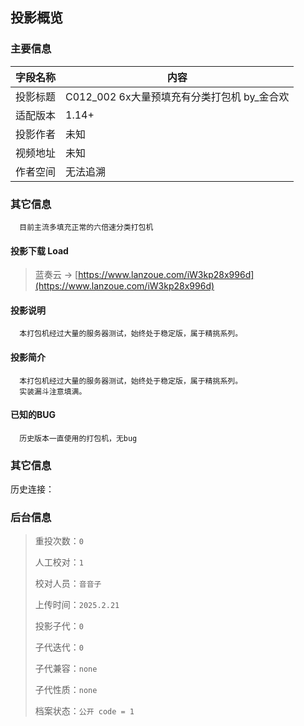 ## 投影概览
### 主要信息
| 字段名称   | 内容           |
| ---------- | -------------- |
| 投影标题   |C012_002 6x大量预填充有分类打包机 by_金合欢               | 
| 适配版本   |1.14+               | 
| 投影作者   |未知               | 
| 视频地址   |未知               | 
| 作者空间   |无法追溯               | 

### 其它信息
      目前主流多填充正常的六倍速分类打包机

#### 投影下载 Load

> 蓝奏云 → [https://www.lanzoue.com/iW3kp28x996d](https://www.lanzoue.com/iW3kp28x996d)

#### 投影说明
      本打包机经过大量的服务器测试，始终处于稳定版，属于精挑系列。

#### 投影简介
      本打包机经过大量的服务器测试，始终处于稳定版，属于精挑系列。
      实装漏斗注意填满。

#### 已知的BUG
      历史版本一直使用的打包机，无bug

### 其它信息
历史连接：[]()

### 后台信息

> 重投次数：`0`
> 
> 人工校对：`1`
> 
> 校对人员：`音音子`
> 
> 上传时间：`2025.2.21`
> 
> 投影子代：`0`
> 
> 子代迭代：`0`
> 
> 子代兼容：`none`
> 
> 子代性质：`none`
> 
> 档案状态：`公开 code = 1`
